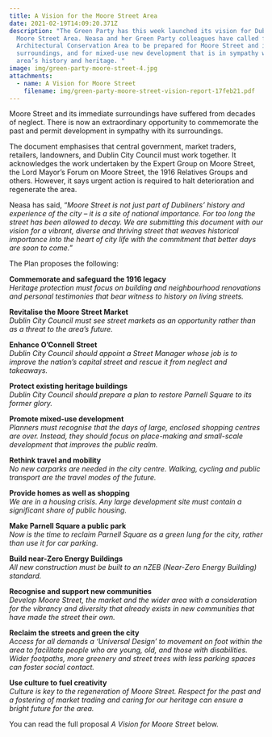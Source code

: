 ```yaml
---
title: A Vision for the Moore Street Area
date: 2021-02-19T14:09:20.371Z
description: "The Green Party has this week launched its vision for Dublin’s
  Moore Street Area. Neasa and her Green Party colleagues have called for an
  Architectural Conservation Area to be prepared for Moore Street and its
  surroundings, and for mixed-use new development that is in sympathy with the
  area’s history and heritage. "
image: img/green-party-moore-street-4.jpg
attachments:
  - name: A Vision for Moore Street
    filename: img/green-party-moore-street-vision-report-17feb21.pdf
---
```

Moore Street and its immediate surroundings have suffered from decades of neglect. There is now an extraordinary opportunity to commemorate the past and permit development in sympathy with its surroundings.

The document emphasises that central government, market traders, retailers, landowners, and Dublin City Council must work together. It acknowledges the work undertaken by the Expert Group on Moore Street, the Lord Mayor’s Forum on Moore Street, the 1916 Relatives Groups and others. However, it says urgent action is required to halt deterioration and regenerate the area.

[](https://www.greenparty.ie/people/neasa-hourigan/)Neasa has said, “*Moore Street is not just part of Dubliners’ history and experience of the city – it is a site of national importance. For too long the street has been allowed to decay. We are submitting this document with our vision for a vibrant, diverse and thriving street that weaves historical importance into the heart of city life with the commitment that better days are soon to come.*”

<!--StartFragment-->

The Plan proposes the following:

**Commemorate and safeguard the 1916 legacy**\
*Heritage protection must focus on building and neighbourhood renovations and personal testimonies that bear witness to history on living streets.*

**Revitalise the Moore Street Market**\
*Dublin City Council must see street markets as an opportunity rather than as a threat to the area’s future.*

**Enhance O’Connell Street**\
*Dublin City Council should appoint a Street Manager whose job is to improve the nation’s capital street and rescue it from neglect and takeaways.*

**Protect existing heritage buildings**\
*Dublin City Council should prepare a plan to restore Parnell Square to its former glory.*

**Promote mixed-use development**\
*Planners must recognise that the days of large, enclosed shopping centres are over. Instead, they should focus on place-making and small-scale development that improves the public realm.*

**Rethink travel and mobility**\
*No new carparks are needed in the city centre. Walking, cycling and public transport are the travel modes of the future.*

**Provide homes as well as shopping**\
*We are in a housing crisis. Any large development site must contain a significant share of public housing.*

**Make Parnell Square a public park**\
*Now is the time to reclaim Parnell Square as a green lung for the city, rather than use it for car parking.*

**Build near-Zero Energy Buildings**\
*All new construction must be built to an nZEB (Near-Zero Energy Building) standard.*

**Recognise and support new communities**\
*Develop Moore Street, the market and the wider area with a consideration for the vibrancy and diversity that already exists in new communities that have made the street their own.*

**Reclaim the streets and green the city**\
*Access for all demands a ‘Universal Design’ to movement on foot within the area to facilitate people who are young, old, and those with disabilities. Wider footpaths, more greenery and street trees with less parking spaces can foster social contact.*

**Use culture to fuel creativity**\
*Culture is key to the regeneration of Moore Street. Respect for the past and a fostering of market trading and caring for our heritage can ensure a bright future for the area.*

You can read the full proposal *A Vision for Moore Street* below.